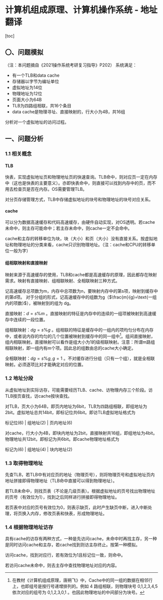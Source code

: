 # 计算机组成原理、计算机操作系统 - 地址翻译

[toc]

## 〇、问题模拟

（注：本问题摘自《2021操作系统考研复习指导》P202）
系统满足：

- 有一个TLB和data cache
- 存储器以字节为编址单位
- 虚拟地址为14位
- 物理地址为12位
- 页面大小为64B
- TLB为四路组相联，共16个条目
- data cache是物理寻址、直接映射的，行大小为4B，共16组
  
分析对一个虚拟地址的访问过程。

## 一、问题分析

### 1.1 相关概念

#### TLB

快表，实现虚拟地址页和物理地址页的快速查询。TLB命中，则对应页一定在内存中（这也是快表的主要意义）。亦即快表命中，则直接可以找到内存中的页，而不用去检查页是否在内存。OS需要管理TLB。

对分页存储管理方式，TLB中存储虚拟地址的块号和物理地址的块号对应关系。

#### cache

可以分为数据高速缓存和代码高速缓存，由硬件自动实现，对OS透明。若cache未命中，则主存可能命中；若主存未命中，则cache一定不会命中。

cache和主存的转移单位为块，块（大小）和页（大小）没有直接关系。按虚拟地址和物理地址的分类来看，cache只识别物理地址。（注：cache和CPU的转移单位一般为字）

#### 组相联映射和直接映射

映射来源于高速缓存的使用，TLB和cache都是高速缓存的原理，因此都存在映射需求。映射有直接映射、组相联映射、全相联映射三种方式。

记高速缓存总项数为m，内存中总项数为n，要映射内存中的第s项，映射到缓存中的第d项。
对于分组的形式，记高速缓存中的组数为g（$\frac{m}{g}=\text{一组内的项数}$），被映射到的组为 dg。

直接映射：$d=s\%m$ 。直接映射的特征是内存中的连续的一组项被映射到高速缓存中连续的一段位置。

组相联映射：$dg=s\%g$ 。组相联的特征是缓存中的一组内的项均匀分布在内存中，或者说内存的均匀的几个位置被映射到缓存中的同一组中[^1]。组间直接映射，组内相联映射。直接映射可以看作是组大小为1的级相联映射。注意：所谓m路组相联映射，即一组内有m个项。因此总的组数由总的cache大小确定。

全相联映射：$dg=s\%g,g=1$ 。不对缓存进行分组（只有一个组），就是全相联映射。必须逐项比对才能确定对应的位置。

### 1.2 地址分段

从虚拟地址到实际访存，可能需要经历TLB、cache、访物理内存三个阶段。访TLB按页查找，访cache按块查找。

对TLB，页大小为64B，即页内地址为6bit，TLB为四路组相联，即组地址为2bit。虚拟地址总共14bit，即标记位共6bit。即访TLB虚拟地址格式为

标记位(6) | 组地址(2) | 页内地址(6)

对cache，行大小为4B，即块内地址为2bit，直接映射共16组，即组地址为4bit。物理地址共12bit，即标记为共6bit。即cache物理地址格式为

标记为(6) | 组地址(4) | 块内地址(2)

### 1.3 取得物理地址

先查TLB，若TLB中有对应页的地址（物理页号），则将物理页号和虚拟地址页内地址拼接即得物理地址（TLB命中直接可以得到物理地址）。

若TLB未命中，则找页表（不论是几级页表）。根据虚拟地址的页号找出物理地址的页号（有效位为1），找到之后同样进行拼接即得物理地址。

若页表中对应的页号有效位为0，则表示缺页，此时产生缺页中断，进入中断处理，将页换入内存，修改页表和快表，形成物理地址。

### 1.4 根据物理地址访存

具有cache的访存有两种方式，一种是先访问cache，未命中时再找主存，另一种是同时访问cache和主存，若cache找到则访主存终止。按第一种模拟。

访问cache，找到对应行，若有效位为1且标记位一致，则命中。

若访问cache未命中，则去主存中查找物理地址对应的内容。

[^1]: 在教材《计算机组成原理，唐朔飞》中，Cache中的同一组的数据在相邻行上，也即组号是按行号递增排列的。例如 4 路组相联，则物理块号 0,1,2,3,4,5 依次对应的组号为 0,1,2,3,0,1 。也因此物理地址的中间部分为块号。
